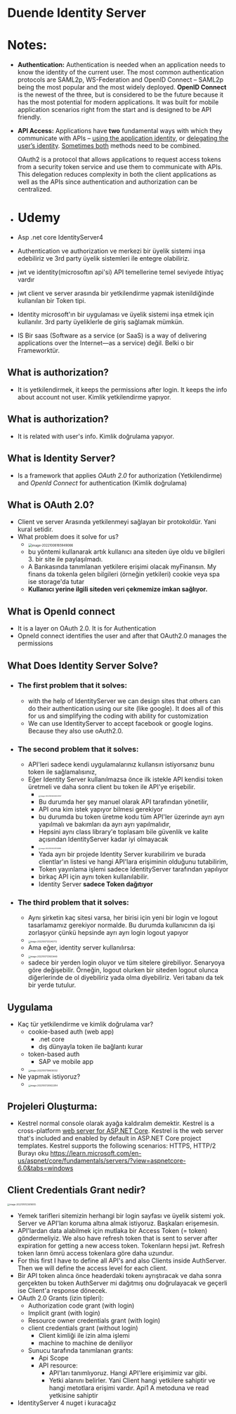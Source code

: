 # Duende Identity Server

# Notes:

- **Authentication:** Authentication is needed when an application needs to know the identity of the current user. The most common authentication protocols are SAML2p, WS-Federation and OpenID Connect – SAML2p being the most popular and the most widely deployed. **OpenID Connect** is the newest of the three, but is considered to be the future because it has the most potential for modern applications. It was built for mobile application scenarios right from the start and is designed to be API friendly.

- **API Access:** Applications have **two** fundamental ways with which they communicate with APIs – <u>using the application identity</u>, or <u>delegating the user’s identity</u>. <u>Sometimes both</u> methods need to be combined.

  OAuth2 is a protocol that allows applications to request access tokens from a security token service and use them to communicate with APIs. This delegation reduces complexity in both the client applications as well as the APIs since authentication and authorization can be centralized.

- # Udemy

- Asp .net core IdentityServer4
- Authentication ve authorization ve merkezi bir üyelik sistemi inşa edebiliriz ve 3rd party üyelik sistemleri ile entegre olabiliriz.
- jwt ve identity(microsoftın api'si) API temellerine temel seviyede ihtiyaç vardır
- jwt client ve server arasında bir yetkilendirme yapmak istenildiğinde kullanılan bir Token tipi.
- Identity microsoft'ın bir uygulaması ve üyelik sistemi inşa etmek için kullanılır. 3rd party üyeliklerle de giriş sağlamak mümkün.
- IS Bir saas (Software as a service (or SaaS) is a way of delivering applications over the Internet—as a service) değil. Belki o bir Frameworktür.

## What is authorization?

- It is yetkilendirmek, it keeps the permissions after login. It keeps the info about account not user. Kimlik yetkilendirme yapıyor.

## What is authorization?

- It is related with user's info. Kimlik doğrulama yapıyor.

## What is Identity Server?

- Is a framework that applies *OAuth 2.0* for authorization (Yetkilendirme) and *OpenId Connect* for  authentication (Kimlik doğrulama)

## What is OAuth 2.0?

- Client ve server Arasında yetkilenmeyi sağlayan bir protokoldür. Yani kural setidir.
- What problem does it solve for us?
  - <img src=".\identity server 4 tutorial\image-20221006165949066.png" alt="image-20221006165949066" style="zoom: 50%;" />
  - bu yöntemi kullanarak artık kullanıcı ana siteden üye oldu ve bilgileri 3. bir site ile paylaşılmadı.
  - A Bankasında tanımlanan yetkilere erişimi olacak myFinansın. My finans da tokenla gelen bilgileri (örneğin yetkileri) cookie veya spa ise storage'da tutar
  - **Kullanıcı yerine ilgili siteden veri çekmemize imkan sağlıyor.**

## What is OpenId connect

- It is a layer on OAuth 2.0. It is for Authentication
- OpneId connect identifies the user and after that OAuth2.0 manages the permissions

## What Does Identity Server Solve?

- ### **The first problem that it solves:** 

  - with the help of IdentityServer we can design sites that others can do their authentication using our site (like google). It does all of this for us and simplifying the coding with ability for customization
  - We can use IdentityServer to accept facebook or google logins. Because they also use oAuth2.0.

- ### **The second problem that it solves:**

  - API'leri sadece kendi uygulamalarınız kullansın istiyorsanız bunu token ile sağlamalısınız,
  - Eğer Identity Server kullanılmazsa önce ilk istekle API kendisi token üretmeli ve daha sonra client bu token ile API'ye erişebilir. 
    - <img src=".\identity server 4 tutorial\image-20221006202023767.png" alt="image-20221006202023767" style="zoom:25%;" />
    - Bu durumda her şey manuel olarak API tarafından yönetilir,
    - API ona kim istek yapıyor bilmesi gerekiyor
    - bu durumda bu token üretme kodu tüm API'ler üzerinde ayrı ayrı yapılmalı ve bakımları da ayrı ayrı yapılmalıdır,
    - Hepsini aynı class library'e toplasam bile güvenlik ve kalite açısından IdentityServer kadar iyi olmayacak
    - <img src=".\identity server 4 tutorial\image-20221006202738169.png" alt="image-20221006203105996" style="zoom:25%;" />
    - Yada ayrı bir projede Identity Server kurabilirim ve burada clientlar'ın listesi ve hangi API'lara erişiminin olduğunu tutabilirim,
    - Token yayınlama işlemi sadece IdentityServer tarafından yapılıyor
    - birkaç API için aynı token kullanılabilir.
    - Identity Server **sadece Token dağıtıyor**

- ### **The third problem that it solves:**

  - Aynı şirketin kaç sitesi varsa, her birisi için yeni bir login ve logout tasarlamamız gerekiyor normalde. Bu durumda kullanıcının da işi zorlaşıyor çünkü hepsinde ayrı ayrı login logout yapıyor
  - <img src=".\identity server 4 tutorial\image-20221007121245772.png" alt="image-20221007121245772" style="zoom: 33%;" />
  - Ama eğer, identity server kullanılırsa:
  - <img src=".\identity server 4 tutorial\image-20221007121603449.png" alt="image-20221007121603449" style="zoom:33%;" />
  - sadece bir yerden login oluyor ve tüm sitelere girebiliyor. Senaryoya göre değişebilir. Örneğin, logout olurken bir siteden logout olunca diğerlerinde de ol diyebiliriz yada olma diyebiliriz. Veri tabanı da tek bir yerde tutulur.

## Uygulama

- Kaç tür yetkilendirme ve kimlik doğrulama var?
  - cookie-based auth (web app)
    - .net core
    - dış dünyayla token ile bağlantı kurar
  - token-based auth
    - SAP ve mobile app
  - <img src=".\identity server 4 tutorial\image-20221007194838332.png" alt="image-20221007194838332" style="zoom:33%;" />
- Ne yapmak istiyoruz?
  - <img src=".\identity server 4 tutorial\image-20221007200051676.png" alt="image-20221007200622914" style="zoom:33%;" />

## Projeleri Oluşturma:

- Kestrel normal console olarak ayağa kaldıralım demektir. Kestrel is a cross-platform [web server for ASP.NET Core](https://learn.microsoft.com/en-us/aspnet/core/fundamentals/servers/?view=aspnetcore-6.0). Kestrel is the web server that's included and enabled by default in ASP.NET Core project templates. Kestrel supports the following scenarios: HTTPS, HTTP/2 Burayı oku https://learn.microsoft.com/en-us/aspnet/core/fundamentals/servers/?view=aspnetcore-6.0&tabs=windows

  

## Client Credentials Grant nedir?

<img src=".\identity server 4 tutorial\image-20221010121444565.png" alt="image-20221010123618055" style="zoom:33%;" />

- Yemek tarifleri sitemizin herhangi bir login sayfası ve üyelik sistemi yok. Server ve API'ları koruma altına almak istiyoruz. Başkaları erişemesin.
- API'lardan data alabilmek için mutlaka bir Access Token (= token) göndermeliyiz. We also have refresh token that is sent to server after expiration for getting a new access token. Tokenların hepsi jwt. Refresh token ların ömrü access tokenlara göre daha uzundur.
- For this first I have to define all API's and also Clients inside AuthServer. Then we will define the access level for each client.
- Bir API token alınca önce headerdaki tokenı ayrıştıracak ve daha sonra gerçekten bu token AuthServer mi dağıtmış onu doğrulayacak ve geçerli ise Client'a response dönecek.
- OAuth 2.0 Grants (izin tipleri):
  - Authorization code grant (with login)
  - Implicit grant (with login)
  - Resource owner credentials grant (with login)
  - client credentials grant (without login)
    - Client kimliği ile izin alma işlemi
    - machine to machine de deniliyor
  - Sunucu tarafında tanımlanan grants:
    - Api Scope
    - API resource:
      - API'ları tanımlıyoruz. Hangi API'lere erişimimiz var gibi.
      - Yetki alanını belirler. Yani Client hangi yetkilere sahiptir ve hangi metotlara erişimi vardır. Api1 A metoduna ve read yetkisine sahiptir 
- IdentityServer 4 nuget i kuracağız


